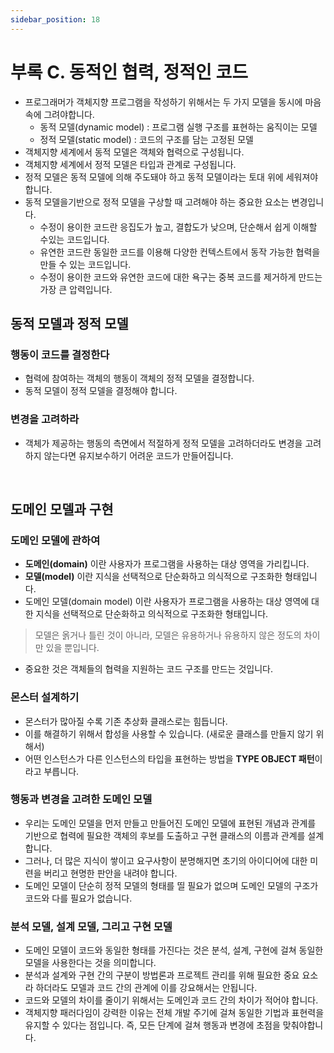 ```yaml
---
sidebar_position: 18
---
```


# 부록 C. 동적인 협력, 정적인 코드

- 프로그래머가 객체지향 프로그램을 작성하기 위해서는 두 가지 모델을 동시에 마음 속에 그려야합니다.
  - 동적 모델(dynamic model) : 프로그램 실행 구조를 표현하는 움직이는 모델
  - 정적 모델(static model) : 코드의 구조를 담는 고정된 모델
- 객체지향 세계에서 동적 모델은 객체와 협력으로 구성됩니다.
- 객체지향 세계에서 정적 모델은 타입과 관계로 구성됩니다.
- 정적 모델은 동적 모델에 의해 주도돼야 하고 동적 모델이라는 토대 위에 세워져야 합니다.
- 동적 모델을기반으로 정적 모델을 구상할 때 고려해야 하는 중요한 요소는 변경입니다.
  - 수정이 용이한 코드란 응집도가 높고, 결합도가 낮으며, 단순해서 쉽게 이해할 수있는 코드입니다.
  - 유연한 코드란 동일한 코드를 이용해 다양한 컨텍스트에서 동작 가능한 협력을 만들 수 있는 코드입니다.
  - 수정이 용이한 코드와 유연한 코드에 대한 욕구는 중복 코드를 제거하게 만드는 가장 큰 압력입니다.

## 동적 모델과 정적 모델

### 행동이 코드를 결정한다

- 협력에 참여하는 객체의 행동이 객체의 정적 모델을 결정합니다.
- 동적 모델이 정적 모델을 결정해야 합니다.

### 변경을 고려하라

- 객체가 제공하는 행동의 측면에서 적절하게 정적 모델을 고려하더라도 변경을 고려하지 않는다면 유지보수하기 어려운 코드가 만들어집니다.

<br/>

## 도메인 모델과 구현

### 도메인 모델에 관하여

- **도메인(domain)** 이란 사용자가 프로그램을 사용하는 대상 영역을 가리킵니다.
- **모델(model)** 이란 지식을 선택적으로 단순화하고 의식적으로 구조화한 형태입니다.
- 도메인 모델(domain model) 이란 사용자가 프로그램을 사용하는 대상 영역에 대한 지식을 선택적으로 단순화하고 의식적으로 구조화한 형태입니다.

> 모델은 옭거나 틀린 것이 아니라, 모델은 유용하거나 유용하지 않은 정도의 차이만 있을 뿐입니다.

- 중요한 것은 객체들의 협력을 지원하는 코드 구조를 만드는 것입니다.

### 몬스터 설계하기

- 몬스터가 많아질 수록 기존 추상화 클래스로는 힘듭니다.
- 이를 해결하기 위해서 합성을 사용할 수 있습니다. (새로운 클래스를 만들지 않기 위해서)
- 어떤 인스턴스가 다른 인스턴스의 타입을 표현하는 방법을 **TYPE OBJECT 패턴**이라고 부릅니다.

### 행동과 변경을 고려한 도메인 모델

- 우리는 도메인 모델을 먼저 만들고 만들어진 도메인 모델에 표현된 개념과 관계를 기반으로 협력에 필요한 객체의 후보를 도출하고 구현 클래스의 이름과 관계를 설계합니다.
- 그러나, 더 많은 지식이 쌓이고 요구사항이 분명해지면 초기의 아이디어에 대한 미련을 버리고 현명한 판안을 내려야 합니다.
- 도메인 모델이 단순히 정적 모델의 형태를 띨 필요가 없으며 도메인 모델의 구조가 코드와 다를 필요가 없습니다.

### 분석 모델, 설계 모델, 그리고 구현 모델

- 도메인 모델이 코드와 동일한 형태를 가진다는 것은 분석, 설계, 구현에 걸쳐 동일한 모델을 사용한다는 것을 의미합니다.
- 분석과 설계와 구현 간의 구분이 방법론과 프로젝트 관리를 위해 필요한 중요 요소라 하더라도 모델과 코드 간의 관계에 이를 강요해서는 안됩니다.
- 코드와 모델의 차이를 줄이기 위해서는 도메인과 코드 간의 차이가 적어야 합니다.
- 객체지향 패러다임이 강력한 이유는 전체 개발 주기에 걸쳐 동일한 기법과 표현력을 유지할 수 있다는 점입니다. 즉, 모든 단계에 걸쳐 행동과 변경에 초점을 맞춰야합니다.